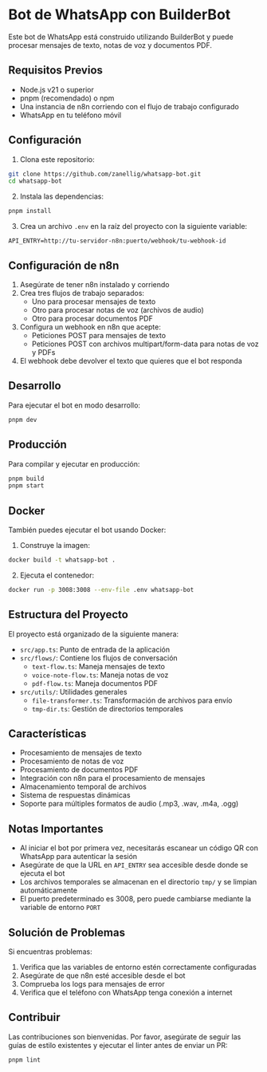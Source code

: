 # Bot de WhatsApp con BuilderBot

Este bot de WhatsApp está construido utilizando BuilderBot y puede procesar mensajes de texto, notas de voz y documentos PDF.

## Requisitos Previos

- Node.js v21 o superior
- pnpm (recomendado) o npm
- Una instancia de n8n corriendo con el flujo de trabajo configurado
- WhatsApp en tu teléfono móvil

## Configuración

1. Clona este repositorio:

```bash
git clone https://github.com/zanellig/whatsapp-bot.git
cd whatsapp-bot
```

2. Instala las dependencias:

```bash
pnpm install
```

3. Crea un archivo `.env` en la raíz del proyecto con la siguiente variable:

```plaintext
API_ENTRY=http://tu-servidor-n8n:puerto/webhook/tu-webhook-id
```

## Configuración de n8n

1. Asegúrate de tener n8n instalado y corriendo
2. Crea tres flujos de trabajo separados:
   - Uno para procesar mensajes de texto
   - Otro para procesar notas de voz (archivos de audio)
   - Otro para procesar documentos PDF
3. Configura un webhook en n8n que acepte:
   - Peticiones POST para mensajes de texto
   - Peticiones POST con archivos multipart/form-data para notas de voz y PDFs
4. El webhook debe devolver el texto que quieres que el bot responda

## Desarrollo

Para ejecutar el bot en modo desarrollo:

```bash
pnpm dev
```

## Producción

Para compilar y ejecutar en producción:

```bash
pnpm build
pnpm start
```

## Docker

También puedes ejecutar el bot usando Docker:

1. Construye la imagen:

```bash
docker build -t whatsapp-bot .
```

2. Ejecuta el contenedor:

```bash
docker run -p 3008:3008 --env-file .env whatsapp-bot
```

## Estructura del Proyecto

El proyecto está organizado de la siguiente manera:

- `src/app.ts`: Punto de entrada de la aplicación
- `src/flows/`: Contiene los flujos de conversación
  - `text-flow.ts`: Maneja mensajes de texto
  - `voice-note-flow.ts`: Maneja notas de voz
  - `pdf-flow.ts`: Maneja documentos PDF
- `src/utils/`: Utilidades generales
  - `file-transformer.ts`: Transformación de archivos para envío
  - `tmp-dir.ts`: Gestión de directorios temporales

## Características

- Procesamiento de mensajes de texto
- Procesamiento de notas de voz
- Procesamiento de documentos PDF
- Integración con n8n para el procesamiento de mensajes
- Almacenamiento temporal de archivos
- Sistema de respuestas dinámicas
- Soporte para múltiples formatos de audio (.mp3, .wav, .m4a, .ogg)

## Notas Importantes

- Al iniciar el bot por primera vez, necesitarás escanear un código QR con WhatsApp para autenticar la sesión
- Asegúrate de que la URL en `API_ENTRY` sea accesible desde donde se ejecuta el bot
- Los archivos temporales se almacenan en el directorio `tmp/` y se limpian automáticamente
- El puerto predeterminado es 3008, pero puede cambiarse mediante la variable de entorno `PORT`

## Solución de Problemas

Si encuentras problemas:

1. Verifica que las variables de entorno estén correctamente configuradas
2. Asegúrate de que n8n esté accesible desde el bot
3. Comprueba los logs para mensajes de error
4. Verifica que el teléfono con WhatsApp tenga conexión a internet

## Contribuir

Las contribuciones son bienvenidas. Por favor, asegúrate de seguir las guías de estilo existentes y ejecutar el linter antes de enviar un PR:

```bash
pnpm lint
```
